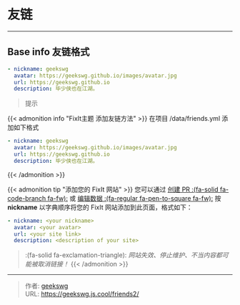 # 友链


<!-- When you set data `friends.yml` in `yourProject/data/` directory, it will be automatically loaded here. -->
---
<!-- You can define additional content below for this page. -->
## Base info 友链格式

```yaml
- nickname: geekswg
  avatar: https://geekswg.github.io/images/avatar.jpg
  url: https://geekswg.github.io
  description: 毕少侠也在江湖。
```
> 提示

{{< admonition info "FixIt主题 添加友链方法" >}}
在项目 /data/friends.yml 添加如下格式
```yaml
- nickname: geekswg
  avatar: https://geekswg.github.io/images/avatar.jpg
  url: https://geekswg.github.io
  description: 毕少侠也在江湖。
```
{{< /admonition >}}


{{< admonition tip "添加您的 FixIt 网站" >}}
您可以通过 [创建 PR :(fa-solid fa-code-branch fa-fw):](https://github.com/geekswg/blogFixit/pulls) 或 [编辑数据 :(fa-regular fa-pen-to-square fa-fw):](https://github.com/geekswg/blogFixit/edit/master/data/friends.yml)  按 **nickname** 以字典顺序将您的 FixIt 网站添加到此页面，格式如下：

```yml
- nickname: <your nickname>
  avatar: <your avatar>
  url: <your site link>
  description: <description of your site>
```

> :(fa-solid fa-exclamation-triangle): *网站失效、停止维护、不当内容都可能被取消链接！*
{{< /admonition >}}


---

> 作者: [geekswg](https://github.com/geekswg)  
> URL: https://geekswg.js.cool/friends2/  

